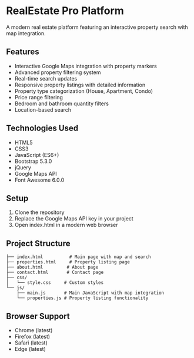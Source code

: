 # RealEstate Pro Platform

A modern real estate platform featuring an interactive property search with map integration.

## Features

- Interactive Google Maps integration with property markers
- Advanced property filtering system
- Real-time search updates
- Responsive property listings with detailed information
- Property type categorization (House, Apartment, Condo)
- Price range filtering
- Bedroom and bathroom quantity filters
- Location-based search

## Technologies Used

- HTML5
- CSS3
- JavaScript (ES6+)
- Bootstrap 5.3.0
- jQuery
- Google Maps API
- Font Awesome 6.0.0

## Setup

1. Clone the repository
2. Replace the Google Maps API key in your project
3. Open index.html in a modern web browser

## Project Structure

```
├── index.html          # Main page with map and search
├── properties.html     # Property listing page
├── about.html         # About page
├── contact.html       # Contact page
├── css/
│   └── style.css     # Custom styles
└── js/
    ├── main.js       # Main JavaScript with map integration
    └── properties.js # Property listing functionality
```

## Browser Support

- Chrome (latest)
- Firefox (latest)
- Safari (latest)
- Edge (latest)
